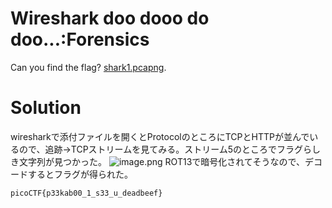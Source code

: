 # Wireshark doo dooo do doo...:Forensics

Can you find the flag? [shark1.pcapng](shark1.pcapng).

# Solution 

wiresharkで添付ファイルを開くとProtocolのところにTCPとHTTPが並んでいるので、追跡→TCPストリームを見てみる。ストリーム5のところでフラグらしき文字列が見つかった。
![image.png](image/tcp_stream.png)
ROT13で暗号化されてそうなので、デコードするとフラグが得られた。

`picoCTF{p33kab00_1_s33_u_deadbeef}`
